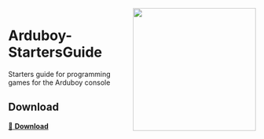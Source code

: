 <img src="https://arduboy.com/b/wp-content/uploads/2017/02/arduboyplay.gif" align="right" width="250px" />

# Arduboy-StartersGuide
Starters guide for programming games for the Arduboy console

## Download
[:floppy_disk: **Download**](https://github.com/StijnCaerts/Arduboy-StartersGuide/releases/latest/)

